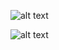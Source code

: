 ![alt text](https://github.com/rootieDev/Visual-Matrix-Multiplication/blob/master/img1.PNG)

![alt text](https://github.com/rootieDev/Visual-Matrix-Multiplication/blob/master/img0.PNG)
